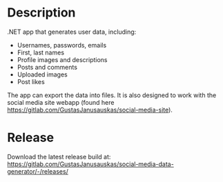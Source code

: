 # Description
.NET app that generates user data, including:
- Usernames, passwords, emails
- First, last names
- Profile images and descriptions
- Posts and comments
- Uploaded images
- Post likes

The app can export the data into files.
It is also designed to work with the social media site webapp (found here https://gitlab.com/GustasJanusauskas/social-media-site).

# Release
Download the latest release build at: https://gitlab.com/GustasJanusauskas/social-media-data-generator/-/releases/
